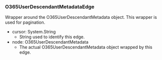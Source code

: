 ### O365UserDescendantMetadataEdge
Wrapper around the O365UserDescendantMetadata object. This wrapper is used for pagination.

- cursor: System.String
  - String used to identify this edge.
- node: O365UserDescendantMetadata
  - The actual O365UserDescendantMetadata object wrapped by this edge.
